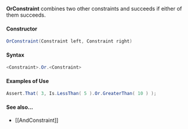 **OrConstraint** combines two other constraints and succeeds if either of them succeeds.

<h4>Constructor</h4>

```C#
OrConstraint(Constraint left, Constraint right)
```

<h4>Syntax</h4>

```C#
<Constraint>.Or.<Constraint>
```

<h4>Examples of Use</h4>

```C#
Assert.That( 3, Is.LessThan( 5 ).Or.GreaterThan( 10 ) ); 
```

#### See also...
 * [[AndConstraint]]
